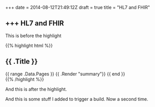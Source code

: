 +++
date = 2014-08-12T21:49:12Z
draft = true
title = "HL7 and FHIR"

+++
HL7 and FHIR
--------------------------------------

This is before the highlight

{{% highlight html %}}
<section id="main">
  <div>
   <h1 id="title">{{ .Title }}</h1>
    {{ range .Data.Pages }}
        {{ .Render "summary"}}
    {{ end }}
  </div>
</section>
{{% /highlight %}}

And this is after the highlight.

And this is some stuff I added to trigger a build. Now a second time.

